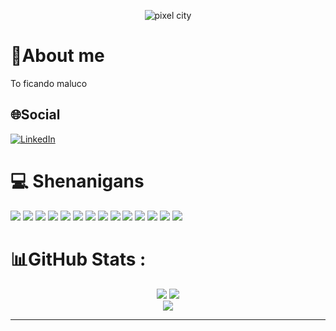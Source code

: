 <p align="center">
    <img alt="pixel city" src="https://media.tenor.com/FIlAXMHf8vsAAAAd/naruto-background.gif" />
</p>

# 🐊About me
To ficando maluco

## 🌐Social
[![LinkedIn](https://img.shields.io/badge/LinkedIn-%230077B5.svg?logo=linkedin&logoColor=white)](https://linkedin.com/in/joão-pedro-do-prado-belone) 

# 💻 Shenanigans
<div>
<img src="https://img.shields.io/badge/HTML5-E34F26?style=for-the-badge&logo=html5&logoColor=white">
<img src="https://img.shields.io/badge/CSS3-1572B6?style=for-the-badge&logo=css3&logoColor=white">
<img src="https://img.shields.io/badge/JavaScript-F7DF1E?style=for-the-badge&logo=javascript&logoColor=black">
<img src="https://img.shields.io/badge/Python-3776AB?style=for-the-badge&logo=python&logoColor=white">
<img src="https://img.shields.io/badge/TypeScript-007ACC?style=for-the-badge&logo=typescript&logoColor=white">
<img src="https://img.shields.io/badge/Java-ED8B00?style=for-the-badge&logo=java&logoColor=white">
<img src="https://img.shields.io/badge/Laravel-FF2D20?style=for-the-badge&logo=laravel&logoColor=white">
<img src="https://img.shields.io/badge/PHP-777BB4?style=for-the-badge&logo=php&logoColor=white">
<img src="https://img.shields.io/badge/Vue.js-35495E?style=for-the-badge&logo=vue.js&logoColor=4FC08D">
<img src="https://img.shields.io/badge/MySQL-00000F?style=for-the-badge&logo=mysql&logoColor=white">
<img src="https://img.shields.io/badge/Bootstrap-563D7C?style=for-the-badge&logo=bootstrap&logoColor=white">
<img src="https://img.shields.io/badge/jQuery-0769AD?style=for-the-badge&logo=jquery&logoColor=white">
<img src="https://img.shields.io/badge/Markdown-000000?style=for-the-badge&logo=markdown&logoColor=white">
<img src="https://img.shields.io/badge/Flutter-02569B?style=for-the-badge&logo=flutter&logoColor=white">
</div>

# 📊GitHub Stats :

<div align="center">
    <div>
        <img src="https://github-readme-stats.vercel.app/api?username=b3lon3&theme=radical&hide_border=true&include_all_commits=true&count_private=true" />
        <img src="https://github-readme-stats.vercel.app/api/top-langs/?username=b3lon3&theme=radical&hide_border=true&include_all_commits=true&count_private=true&layout=compact" />
    </div>
    <img src="https://github-readme-streak-stats.herokuapp.com/?user=b3lon3&theme=radical&hide_border=true" />
</div>

---
